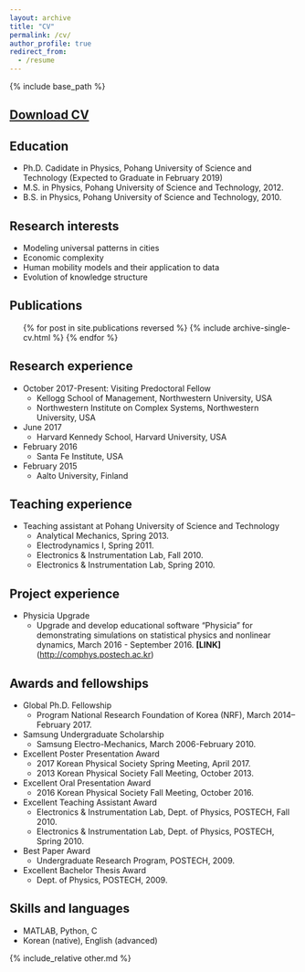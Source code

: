 ```yaml
---
layout: archive
title: "CV"
permalink: /cv/
author_profile: true
redirect_from:
  - /resume
---
```


{% include base_path %}

## <span style="color:blue"> **[Download CV](https://github.com/inhohong/inhohong.github.io/raw/master/files/CV_inho%20hong.pdf)** </span>

Education
------
* Ph.D. Cadidate in Physics, Pohang University of Science and Technology (Expected to Graduate in February 2019)
* M.S. in Physics, Pohang University of Science and Technology, 2012.
* B.S. in Physics, Pohang University of Science and Technology, 2010.

Research interests
------
* Modeling universal patterns in cities
* Economic complexity
* Human mobility models and their application to data
* Evolution of knowledge structure

Publications
------
  <ul>{% for post in site.publications reversed %}
    {% include archive-single-cv.html %}
  {% endfor %}</ul>
  
Research experience
------
* October 2017-Present: Visiting Predoctoral Fellow
  * Kellogg School of Management, Northwestern University, USA
  * Northwestern Institute on Complex Systems, Northwestern University, USA
* June 2017
  * Harvard Kennedy School, Harvard University, USA
* February 2016
  * Santa Fe Institute, USA
* February 2015
  * Aalto University, Finland
  
Teaching experience
------
* Teaching assistant at Pohang University of Science and Technology
  * Analytical Mechanics, Spring 2013.
  * Electrodynamics I, Spring 2011.
  * Electronics & Instrumentation Lab, Fall 2010. 
  * Electronics & Instrumentation Lab, Spring 2010.

Project experience
------
* Physicia Upgrade
  * Upgrade and develop educational software “Physicia” for demonstrating simulations on statistical physics and nonlinear dynamics, March 2016 - September 2016. **[LINK]**(http://comphys.postech.ac.kr)

Awards and fellowships
------
* Global Ph.D. Fellowship
  * Program National Research Foundation of Korea (NRF), March 2014–February 2017.
* Samsung Undergraduate Scholarship
  * Samsung Electro-Mechanics, March 2006-February 2010.
* Excellent Poster Presentation Award
  * 2017 Korean Physical Society Spring Meeting, April 2017.
  * 2013 Korean Physical Society Fall Meeting, October 2013.
* Excellent Oral Presentation Award
  * 2016 Korean Physical Society Fall Meeting, October 2016.
* Excellent Teaching Assistant Award
  * Electronics & Instrumentation Lab, Dept. of Physics, POSTECH, Fall 2010.
  * Electronics & Instrumentation Lab, Dept. of Physics, POSTECH, Spring 2010.
* Best Paper Award
  * Undergraduate Research Program, POSTECH, 2009.
* Excellent Bachelor Thesis Award
  * Dept. of Physics, POSTECH, 2009.

Skills and languages
------
* MATLAB, Python, C
* Korean (native), English (advanced)

{% include_relative other.md %}

